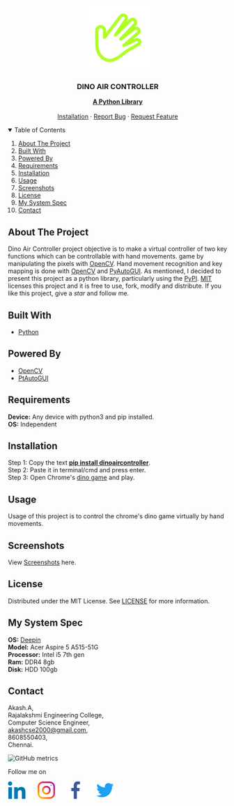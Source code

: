 <!-- PROJECT LOGO -->
<p align="center">
  <img src="https://github.com/Akash-Peace/CV-MOVEMENT-DETECTION/blob/main/screenshot/DAC_logo.png" alt="Logo" width="150" height="150">
  <h3 align="center">DINO AIR CONTROLLER</h3>
  <p align="center">
    <a href="https://docs.python.org/3/library/intro.html"><strong>A Python Library</strong></a>
    <br />
    <br />
    <a href="#installation">Installation</a>
    ·
    <a href="https://github.com/Akash-Peace/CV-MOVEMENT-DETECTION/issues">Report Bug</a>
    ·
    <a href="https://github.com/Akash-Peace/CV-MOVEMENT-DETECTION/issues">Request Feature</a>
  </p>
</p>



<!-- TABLE OF CONTENTS -->
<details open="open">
  <summary>Table of Contents</summary>
  <ol>
    <li><a href="#about-the-project">About The Project</a></li>
    <li><a href="#built-with">Built With</a></li>
    <li><a href="#powered-by">Powered By</a></li>
    <li><a href="#requirements">Requirements</a></li>
    <li><a href="#installation">Installation</a></li>
    <li><a href="#usage">Usage</a></li>
    <li><a href="#screenshots">Screenshots</a></li>
    <li><a href="#license">License</a></li>
    <li><a href="#my-system-spec">My System Spec</a></li>
    <li><a href="#contact">Contact</a></li>
  </ol>
</details>



<!-- ABOUT THE PROJECT -->
## About The Project

Dino Air Controller project objective is to make a virtual controller of two key functions which can be controllable with hand movements. game by manipulating the pixels with [OpenCV](https://opencv.org/). Hand movement recognition and key mapping is done with [OpenCV](https://opencv.org/) and [PyAutoGUI](https://pyautogui.readthedocs.io/en/latest/). As mentioned, I decided to present this project as a python library, particularly using the [PyPI](https://pypi.org/). [MIT](https://github.com/Akash-Peace/CV-MOVEMENT-DETECTION/blob/main/LICENSE) licenses this project and it is free to use, fork, modify and distribute. If you like this project, give a _star_ and follow me.


## Built With

* [Python](https://www.python.org/)


## Powered By

* [OpenCV](https://opencv.org/)
* [PtAutoGUI](https://pyautogui.readthedocs.io/en/latest/)


## Requirements

**Device:** Any device with python3 and pip installed.\
**OS:** Independent


## Installation

Step 1: Copy the text [**pip install dinoaircontroller**](https://pypi.org/project/dinoaircontroller/).\
Step 2: Paste it in terminal/cmd and press enter.\
Step 3: Open Chrome's [dino game](chrome://dino/) and play.


<!-- USAGE EXAMPLES -->
## Usage

Usage of this project is to control the chrome's dino game virtually by hand movements.


## Screenshots

View [Screenshots](https://github.com/Akash-Peace/CV-MOVEMENT-DETECTION/tree/main/screenshot) here.


<!-- LICENSE -->
## License

Distributed under the MIT License. See [LICENSE](https://github.com/Akash-Peace/CV-MOVEMENT-DETECTION/blob/main/LICENSE) for more information.


## My System Spec

**OS:** [Deepin](https://www.deepin.org/en/)\
**Model:** Acer Aspire 5 A515-51G\
**Processor:** Intel i5 7th gen\
**Ram:** DDR4 8gb\
**Disk:** HDD 100gb


<!-- CONTACT -->
## Contact

Akash.A,\
Rajalakshmi Engineering College,\
Computer Science Engineer,\
akashcse2000@gmail.com,\
8608550403,\
Chennai.


![GitHub metrics](https://metrics.lecoq.io/Akash-Peace)  

Follow me on

[<img src='https://github.com/Akash-Peace/INDUSTRIAL-WEBSITE/blob/main/images/linkedin.png' alt='linkedin' height='40'>](https://www.linkedin.com/in/akash-2000-cse) &nbsp; &nbsp; &nbsp; [<img src='https://github.com/Akash-Peace/INDUSTRIAL-WEBSITE/blob/main/images/instagram.png' alt='instagram' height='40'>](https://www.instagram.com/nocturnal_lad) &nbsp; &nbsp; &nbsp; [<img src='https://github.com/Akash-Peace/INDUSTRIAL-WEBSITE/blob/main/images/facebook.png' alt='facebook' height='40'>](https://www.facebook.com/profile.php?id=100061841000593) &nbsp; &nbsp; &nbsp; [<img src='https://github.com/Akash-Peace/INDUSTRIAL-WEBSITE/blob/main/images/twitter.png' alt='twitter' height='40'>](https://twitter.com/AkashA53184506)  
